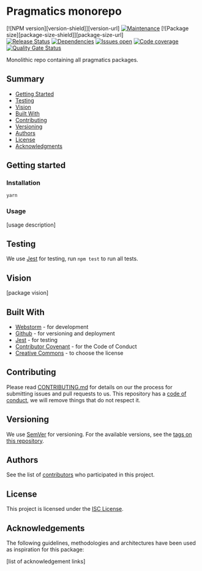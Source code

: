 # Pragmatics monorepo

[![NPM version][version-shield]][version-url]
[![Maintenance][maintenance-shield]][maintenance-url]
[![Package size][package-size-shield]][package-size-url] \
[![Release Status][release-status-shield]][release-status-url]
[![Dependencies][dependencies-shield]][dependencies-url]
[![Issues open][issues-shield]][issues-url]
[![Code coverage][coverage-shield]][coverage-url]
[![Quality Gate Status][quality-shield]][quality-url]

Monolithic repo containing all pragmatics packages.

## Summary

- [Getting Started](#getting-started)
- [Testing](#testing)
- [Vision](#vision)
- [Built With](#built-with)
- [Contributing](#contributing)
- [Versioning](#versioning)
- [Authors](#authors)
- [License](#license)
- [Acknowledgments](#acknowledgements)

## Getting started

### Installation

```sh
yarn
```

### Usage

[usage description]

## Testing

We use [Jest](https://jestjs.io/) for testing, run `npm test` to run all tests.

## Vision

[package vision]

## Built With

- [Webstorm](https://www.jetbrains.com/webstorm/) - for development
- [Github](https://github.com) - for versioning and deployment
- [Jest](https://jestjs.io/) - for testing
- [Contributor Covenant](https://www.contributor-covenant.org/) - for the Code of Conduct
- [Creative Commons](https://creativecommons.org/) - to choose the license

## Contributing

Please read [CONTRIBUTING.md](docs/CONTRIBUTING.md) for details on our the process for submitting issues and pull requests to us.
This repository has a [code of conduct](docs/CODE_OF_CONDUCT.md), we will remove things that do not respect it.

## Versioning

We use [SemVer](http://semver.org/) for versioning.
For the available versions, see the [tags on this repository](https://github.com/PurpleBooth/a-good-readme-template/tags).

## Authors

See the list of [contributors](https://github.com/pvds/pragmatics/contributors)
who participated in this project.

## License

This project is licensed under the [ISC License](docs/LICENSE.md).

## Acknowledgements

The following guidelines, methodologies and architectures have been used as inspiration for this package:

[list of acknowledgement links]

[maintenance-shield]: https://img.shields.io/maintenance/yes/2020.svg?color=blue
[maintenance-url]: https://github.com/pvds/pragmatics/graphs/commit-activity
[release-status-shield]: https://img.shields.io/github/workflow/status/pvds/pragmatics/release.svg
[release-status-url]: https://github.com/pvds/pragmatics/actions?query=workflow%3Arelease
[dependencies-shield]: https://img.shields.io/david/pvds/pragmatics.svg
[dependencies-url]: https://github.com/pvds/pragmatics
[issues-shield]: https://img.shields.io/github/issues/pvds/pragmatics.svg
[issues-url]: https://github.com/pvds/pragmatics/issues
[coverage-shield]: https://img.shields.io/codecov/c/github/pvds/pragmatics.svg
[coverage-url]: https://codecov.io/gh/pvds/pragmatics
[quality-shield]: https://img.shields.io/sonar/quality_gate/pvds_pragmatics.svg?server=https%3A%2F%2Fsonarcloud.io
[quality-url]: https://sonarcloud.io/dashboard?id=pvds_pragmatics-boilerplate
